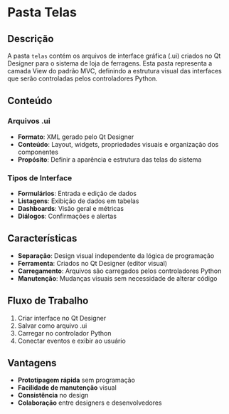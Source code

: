 # Pasta Telas

## Descrição

A pasta `telas` contém os arquivos de interface gráfica (.ui) criados no Qt Designer para o sistema de loja de ferragens. Esta pasta representa a camada View do padrão MVC, definindo a estrutura visual das interfaces que serão controladas pelos controladores Python.

## Conteúdo

### Arquivos .ui

- **Formato**: XML gerado pelo Qt Designer
- **Conteúdo**: Layout, widgets, propriedades visuais e organização dos componentes
- **Propósito**: Definir a aparência e estrutura das telas do sistema

### Tipos de Interface

- **Formulários**: Entrada e edição de dados
- **Listagens**: Exibição de dados em tabelas
- **Dashboards**: Visão geral e métricas
- **Diálogos**: Confirmações e alertas

## Características

- **Separação**: Design visual independente da lógica de programação
- **Ferramenta**: Criados no Qt Designer (editor visual)
- **Carregamento**: Arquivos são carregados pelos controladores Python
- **Manutenção**: Mudanças visuais sem necessidade de alterar código

## Fluxo de Trabalho

1. Criar interface no Qt Designer
2. Salvar como arquivo .ui
3. Carregar no controlador Python
4. Conectar eventos e exibir ao usuário

## Vantagens

- **Prototipagem rápida** sem programação
- **Facilidade de manutenção** visual
- **Consistência** no design
- **Colaboração** entre designers e desenvolvedores
